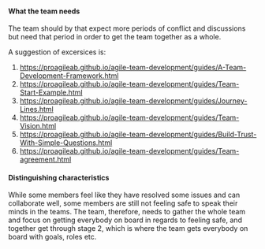 #### What the team needs
The team should by that expect more periods of conflict and discussions but need that period in order to get the team together as a whole.

A suggestion of excersices is:
1. https://proagileab.github.io/agile-team-development/guides/A-Team-Development-Framework.html
2. https://proagileab.github.io/agile-team-development/guides/Team-Start-Example.html
3. https://proagileab.github.io/agile-team-development/guides/Journey-Lines.html
4. https://proagileab.github.io/agile-team-development/guides/Team-Vision.html
5. https://proagileab.github.io/agile-team-development/guides/Build-Trust-With-Simple-Questions.html
6. https://proagileab.github.io/agile-team-development/guides/Team-agreement.html


#### Distinguishing characteristics
While some members feel like they have resolved some issues and can collaborate well, some members are still not feeling safe to speak their minds in the teams. The team, therefore, needs to gather the whole team and focus on getting everybody on board in regards to feeling safe, and together get through stage 2, which is where the team gets everybody on board with goals, roles etc.



